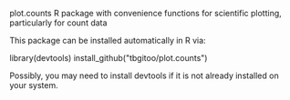 plot.counts
R package with convenience functions for scientific plotting, particularly for count data

This package can be installed automatically in R via:

library(devtools)
install_github("tbgitoo/plot.counts")

Possibly, you may need to install devtools if it is not already installed on your system.
